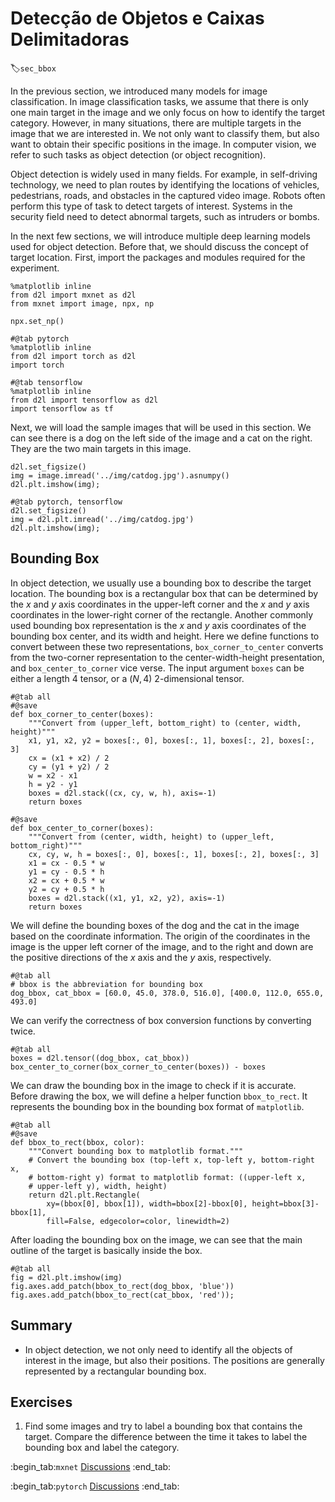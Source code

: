 # Detecção de Objetos e Caixas Delimitadoras
:label:`sec_bbox`


In the previous section, we introduced many models for image classification. In image classification tasks, we assume that there is only one main target in the image and we only focus on how to identify the target category. However, in many situations, there are multiple targets in the image that we are interested in. We not only want to classify them, but also want to obtain their specific positions in the image. In computer vision, we refer to such tasks as object detection (or object recognition).

Object detection is widely used in many fields. For example, in self-driving technology, we need to plan routes by identifying the locations of vehicles, pedestrians, roads, and obstacles in the captured video image. Robots often perform this type of task to detect targets of interest. Systems in the security field need to detect abnormal targets, such as intruders or bombs.

In the next few sections, we will introduce multiple deep learning models used for object detection. Before that, we should discuss the concept of target location. First, import the packages and modules required for the experiment.

```{.python .input}
%matplotlib inline
from d2l import mxnet as d2l
from mxnet import image, npx, np

npx.set_np()
```

```{.python .input}
#@tab pytorch
%matplotlib inline
from d2l import torch as d2l
import torch
```

```{.python .input}
#@tab tensorflow
%matplotlib inline
from d2l import tensorflow as d2l
import tensorflow as tf
```

Next, we will load the sample images that will be used in this section. We can see there is a dog on the left side of the image and a cat on the right. They are the two main targets in this image.

```{.python .input}
d2l.set_figsize()
img = image.imread('../img/catdog.jpg').asnumpy()
d2l.plt.imshow(img);
```

```{.python .input}
#@tab pytorch, tensorflow
d2l.set_figsize()
img = d2l.plt.imread('../img/catdog.jpg')
d2l.plt.imshow(img);
```

## Bounding Box

In object detection, we usually use a bounding box to describe the target location.
The bounding box is a rectangular box that can be determined by the $x$ and
$y$ axis coordinates in the upper-left corner and the $x$ and $y$ axis
coordinates in the lower-right corner of the rectangle.
Another commonly used bounding box representation is the $x$ and $y$ axis
coordinates of the bounding box center, and its width and height.
Here we define functions to convert between these two
representations, `box_corner_to_center` converts from the two-corner
representation to the center-width-height presentation,
and `box_center_to_corner` vice verse.
The input argument `boxes` can be either a length $4$ tensor,
or a $(N, 4)$ 2-dimensional tensor.

```{.python .input}
#@tab all
#@save
def box_corner_to_center(boxes):
    """Convert from (upper_left, bottom_right) to (center, width, height)"""
    x1, y1, x2, y2 = boxes[:, 0], boxes[:, 1], boxes[:, 2], boxes[:, 3]
    cx = (x1 + x2) / 2
    cy = (y1 + y2) / 2
    w = x2 - x1
    h = y2 - y1
    boxes = d2l.stack((cx, cy, w, h), axis=-1)
    return boxes

#@save
def box_center_to_corner(boxes):
    """Convert from (center, width, height) to (upper_left, bottom_right)"""
    cx, cy, w, h = boxes[:, 0], boxes[:, 1], boxes[:, 2], boxes[:, 3]
    x1 = cx - 0.5 * w
    y1 = cy - 0.5 * h
    x2 = cx + 0.5 * w
    y2 = cy + 0.5 * h
    boxes = d2l.stack((x1, y1, x2, y2), axis=-1)
    return boxes
```

We will define the bounding boxes of the dog and the cat in the image based
on the coordinate information. The origin of the coordinates in the image
is the upper left corner of the image, and to the right and down are the
positive directions of the $x$ axis and the $y$ axis, respectively.

```{.python .input}
#@tab all
# bbox is the abbreviation for bounding box
dog_bbox, cat_bbox = [60.0, 45.0, 378.0, 516.0], [400.0, 112.0, 655.0, 493.0]
```

We can verify the correctness of box conversion functions by converting twice.

```{.python .input}
#@tab all
boxes = d2l.tensor((dog_bbox, cat_bbox))
box_center_to_corner(box_corner_to_center(boxes)) - boxes
```

We can draw the bounding box in the image to check if it is accurate. Before drawing the box, we will define a helper function `bbox_to_rect`. It represents the bounding box in the bounding box format of `matplotlib`.

```{.python .input}
#@tab all
#@save
def bbox_to_rect(bbox, color):
    """Convert bounding box to matplotlib format."""
    # Convert the bounding box (top-left x, top-left y, bottom-right x,
    # bottom-right y) format to matplotlib format: ((upper-left x,
    # upper-left y), width, height)
    return d2l.plt.Rectangle(
        xy=(bbox[0], bbox[1]), width=bbox[2]-bbox[0], height=bbox[3]-bbox[1],
        fill=False, edgecolor=color, linewidth=2)
```

After loading the bounding box on the image, we can see that the main outline of the target is basically inside the box.

```{.python .input}
#@tab all
fig = d2l.plt.imshow(img)
fig.axes.add_patch(bbox_to_rect(dog_bbox, 'blue'))
fig.axes.add_patch(bbox_to_rect(cat_bbox, 'red'));
```

## Summary

* In object detection, we not only need to identify all the objects of interest in the image, but also their positions. The positions are generally represented by a rectangular bounding box.

## Exercises

1. Find some images and try to label a bounding box that contains the target. Compare the difference between the time it takes to label the bounding box and label the category.

:begin_tab:`mxnet`
[Discussions](https://discuss.d2l.ai/t/369)
:end_tab:

:begin_tab:`pytorch`
[Discussions](https://discuss.d2l.ai/t/1527)
:end_tab:
<!--stackedit_data:
eyJoaXN0b3J5IjpbLTE0NDU1Njc4MjksLTUxNzY1NzcyXX0=
-->